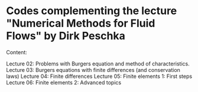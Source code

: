 # Codes complementing the lecture "Numerical Methods for Fluid Flows" by Dirk Peschka

Content:

Lecture 02: Problems with Burgers equation and method of characteristics.
Lecture 03: Burgers equations with finite differences (and conservation laws)
Lecture 04: Finite differences
Lecture 05: Finite elements 1: First steps
Lecture 06: Finite elements 2: Advanced topics
